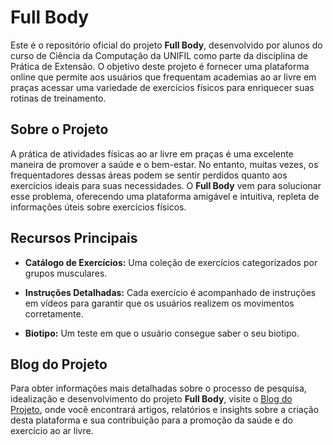 # Full Body

Este é o repositório oficial do projeto **Full Body**, desenvolvido por alunos do curso de Ciência da Computação da UNIFIL como parte da disciplina de Prática de Extensão. O objetivo deste projeto é fornecer uma plataforma online que permite aos usuários que frequentam academias ao ar livre em praças acessar uma variedade de exercícios físicos para enriquecer suas rotinas de treinamento.

## Sobre o Projeto

A prática de atividades físicas ao ar livre em praças é uma excelente maneira de promover a saúde e o bem-estar. No entanto, muitas vezes, os frequentadores dessas áreas podem se sentir perdidos quanto aos exercícios ideais para suas necessidades. O **Full Body** vem para solucionar esse problema, oferecendo uma plataforma amigável e intuitiva, repleta de informações úteis sobre exercícios físicos.

## Recursos Principais

- **Catálogo de Exercícios:** Uma coleção de exercícios categorizados por grupos musculares.

- **Instruções Detalhadas:** Cada exercício é acompanhado de instruções em vídeos para garantir que os usuários realizem os movimentos corretamente.

- **Biotipo:** Um teste em que o usuário consegue saber o seu biotipo.

## Blog do Projeto

Para obter informações mais detalhadas sobre o processo de pesquisa, idealização e desenvolvimento do projeto **Full Body**, visite o [Blog do Projeto](https://fullbodyproject.blogspot.com/), onde você encontrará artigos, relatórios e insights sobre a criação desta plataforma e sua contribuição para a promoção da saúde e do exercício ao ar livre.

